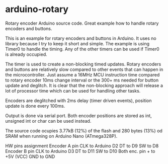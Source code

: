 # arduino-rotary
Rotary encoder Arduino source code. Great example how to handle rotary encoders and buttons.

This is an example for rotary encoders and buttons in Arduino. It uses no library because I try to keep it short and simple. The example is using Timer0 to handle the timing. Any of the other timers can be used if Timer0 is already occupied.

The timer is used to create a non-blocking timed updates. Rotary encoders and buttons are relatively slow compared to other events that can happen in the microcontroller. Just assume a 16MHz MCU instruction time compared to rotary encoder 10ms change interval or the 300+ ms needed for button update and deglitch. It is clear that the non-blocking approach will release a lot of processor time which can be used for handling other tasks.

Encoders are deglitched with 2ms delay (timer driven events), position update is done every 100ms.

Output is done via serial port. Both encoder positions are stored as int, unsigned int or char can be used instead.

The source code ocupies 3.77kB (12%) of the flash and 280 bytes (13%) od SRAM when running on Arduino Nano (ATmega328P).

 HW pins assignment
 Encoder A pin  CLK  to Arduino  D2
                DT   to          D9
                SW   to          D8
 Encoder B pin  CLK  to Arduino  D3
                DT   to          D11
                SW   to          D10
 Both enc. pin  +    to          +5V (VCC)
                GND  to          GND
